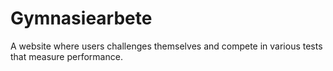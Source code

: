# Gymnasiearbete
A website where users challenges themselves and compete in various tests that measure performance.
